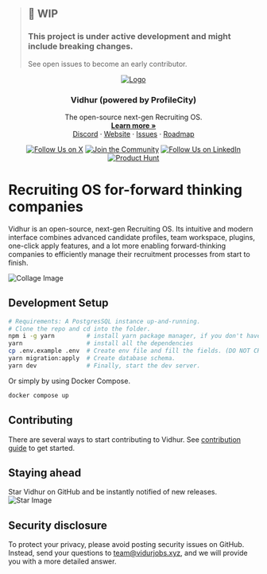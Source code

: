 > ##  🚧 WIP<br>
> ### This project is under active development and might include breaking changes.
> See open issues to become an early contributor.

<p align="center">
  <a href="https://github.com/nirvanaOSS/vidur">
   <img src="./header.png" alt="Logo">
  </a>

  <h3 align="center">Vidhur (powered by ProfileCity)</h3>

  <p align="center">
    The open-source next-gen Recruiting OS.
    <br />
    <a href="https://www.vidurjobs.xyz"><strong>Learn more »</strong></a>
    <br />
    <a href="https://discord.gg/Pt2W9Sx7ap">Discord</a>
    ·
    <a href="https://www.vidurjobs.xyz">Website</a>
    ·
    <a href="https://github.com/nirvanaOSS/vidur/issues">Issues</a>
    ·
    <a href="https://www.vidurjobs.xyz/roadmap">Roadmap</a>
  </p>

<p align="center">
   <a href="https://x.com/thenirvanalabs"><img src="https://img.shields.io/twitter/follow/thenirvanalabs" alt="Follow Us on X"></a>
   <a href="https://discord.gg/Pt2W9Sx7ap"><img src="https://img.shields.io/badge/Discord%20-%20Join%20the%20Community%20-%20%235865F2" alt="Join the Community"></a>
   <a href="https://www.linkedin.com/company/thenirvanalabs"><img src="https://img.shields.io/badge/LinkedIn%20-%20The%20Nirvana%20Labs%20-%20%230E92D5" alt="Follow Us on LinkedIn"></a>
   <a href="https://www.producthunt.com/products/vidur"><img src="https://img.shields.io/badge/Product%20Hunt%20-%20Vidur%20-%20%23DA552F" alt="Product Hunt"></a>
</p>

# Recruiting OS for-forward thinking companies
Vidhur is an open-source, next-gen Recruiting OS. Its intuitive and modern interface combines advanced candidate profiles, team workspace, plugins,  one-click apply features, and a lot more enabling forward-thinking companies to efficiently manage their recruitment processes from start to finish.

![Collage Image](asset/collage.png)

## Development Setup
```sh
# Requirements: A PostgresSQL instance up-and-running.
# Clone the repo and cd into the folder.
npm i -g yarn         # install yarn package manager, if you don't have already.
yarn                  # install all the dependencies
cp .env.example .env  # Create env file and fill the fields. (DO NOT CHANGE PORT)
yarn migration:apply  # Create database schema.
yarn dev              # Finally, start the dev server.
```

Or simply by using Docker Compose.
```sh
docker compose up
```

## Contributing
There are several ways to start contributing to Vidhur. See [contribution guide](./CONTRIBUTING.md) to get started.

## Staying ahead
Star Vidhur on GitHub and be instantly notified of new releases.
![Star Image](asset/star-repo.gif)

## Security disclosure
To protect your privacy, please avoid posting security issues on GitHub. Instead, send your questions to team@vidurjobs.xyz, and we will provide you with a more detailed answer.
